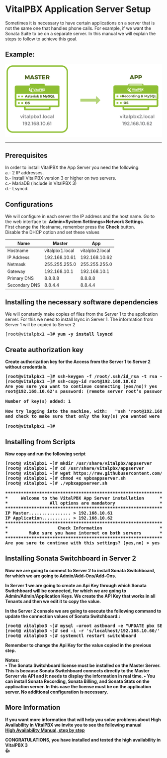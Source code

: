 VitalPBX Application Server Setup
=====
Sometimes it is necessary to have certain applications on a server that is not the same one that handles phone calls. For example, if we want the Sonata Suite to be on a separate server.
In this manual we will explain the steps to follow to achieve this goal.

## Example:<br>
![VitalPBX HA](https://github.com/VitalPBX/vitalpbx_add_application_server/blob/master/APPReplicaServers.png)

-----------------
## Prerequisites
In order to install VitalPBX the App Server you need the following:<br>
a.- 2 IP addresses.<br>
b.- Install VitalPBX version 3 or higher on two servers.<br>
c.- MariaDB (include in VitalPBX 3)<br>
d.- Lsyncd.<br>

## Configurations
We will configure in each server the IP address and the host name. Go to the web interface to: <strong>Admin>System Settinngs>Network Settings</strong>.<br>
First change the Hostname, remember press the <strong>Check</strong> button.<br>
Disable the DHCP option and set these values<br>

| Name          | Master                 | App                   |
| ------------- | ---------------------- | --------------------- |
| Hostname      | vitalpbx1.local        | vitalpbx2.local       |
| IP Address    | 192.168.10.61          | 192.168.10.62         |
| Netmask       | 255.255.255.0          | 255.255.255.0         |
| Gateway       | 192.168.10.1           | 192.168.10.1          |
| Primary DNS   | 8.8.8.8                | 8.8.8.8               |
| Secondary DNS | 8.8.4.4                | 8.8.4.4               |

## Installing the necessary software dependencies
We will constantly make copies of files from the Server 1 to the application server. For this we need to install lsync in Server 1. The information from Server 1 will be copied to Server 2<br>
<pre>
[root@vitalpbx<strong>1<strong> ~]# yum -y install lsyncd
</pre>

## Create authorization key
Create authorization key for the Access from the Server <strong>1</strong> to Server <strong>2</strong> without credentials.
<pre>
[root@vitalpbx<strong>1</strong> ~]# ssh-keygen -f /root/.ssh/id_rsa -t rsa -N '' >/dev/null
[root@vitalpbx<strong>1</strong> ~]# ssh-copy-id root@<strong>192.168.10.62</strong>
Are you sure you want to continue connecting (yes/no)? <strong>yes</strong>
root@192.168.10.62's password: <strong>(remote server root’s password)</strong>

Number of key(s) added: 1

Now try logging into the machine, with:   "ssh 'root@192.168.10.62'"
and check to make sure that only the key(s) you wanted were added. 

[root@vitalpbx<strong>1</strong> ~]#
</pre>

## Installing from Scripts
Now copy and run the following script<br>
<pre>
[root@ vitalpbx<strong>1</strong> ~]# mkdir /usr/share/vitalpbx/appserver
[root@ vitalpbx<strong>1</strong> ~]# cd /usr/share/vitalpbx/appserver
[root@ vitalpbx<strong>1</strong> ~]# wget https://raw.githubusercontent.com/VitalPBX/vitalpbx_add_application_server/master/vpbxappserver.sh
[root@ vitalpbx<strong>1</strong> ~]# chmod +x vpbxappserver.sh
[root@ vitalpbx<strong>1</strong> ~]# ./vpbxappserver.sh

************************************************************
*     Welcome to the VitalPBX App Server installation      *
*                All options are mandatory                 *
************************************************************
IP Master................ > <strong>192.168.10.61</strong>
IP Application........... > <strong>192.168.10.62</strong>
************************************************************
*                   Check Information                      *
*        Make sure you have internet on both servers       *
************************************************************
Are you sure to continue with this settings? (yes,no) > <strong>yes</strong>
</pre>

## Installing Sonata Switchboard in Server 2
Now we are going to connect to Server <strong>2</strong> to install Sonata Switchboard, for which we are going to Admin/Add-Ons/Add-Ons.

In Server <strong>1</strong> we are going to create an Api Key through which Sonata Switchboard will be connected, for which we are going to Admin/Admin/Application Keys. We create the API Key that works in all Tenants and then we edit it to copy the value.

In the Server <strong>2</strong> console we are going to execute the following command to update the connection values of Sonata Switchboard.:

<pre>
[root@ vitalpbx<strong>3</strong> ~]# mysql -uroot astboard -e "UPDATE pbx SET host='192.168.10.60', remote_host='yes', api_key='babf43dbf6b8298f46e3e7381345afbf '"
[root@ vitalpbx<strong>3</strong> ~]# sed -i -r 's/localhost/192.168.10.60/' /usr/share/sonata/switchboard/monitor/config.ini
[root@ vitalpbx<strong>3</strong> ~]# systemctl restart switchboard
</pre>
Remember to change the Api Key for the value copied in the previous step.

Notes:<br>
•	The Sonata Switchboard license must be installed on the Master Server. This is because Sonata Switchboard connects directly to the Master Server via API and it needs to display the information in real time.
•	You can install Sonata Recording, Sonata Billing, and Sonata Stats on the application server. In this case the license must be on the application server. No additional configuration is necessary.

## More Information
If you want more information that will help you solve problems about High Availability in VitalPBX we invite you to see the following manual<br>
[High Availability Manual, step by step](https://github.com/VitalPBX/vitalpbx_ha_app_server/raw/master/VitalPBX3.0AppServerSetup.pdf)

<strong>CONGRATULATIONS</strong>, you have installed and tested the high availability in <strong>VitalPBX 3</strong><br>
:+1:
